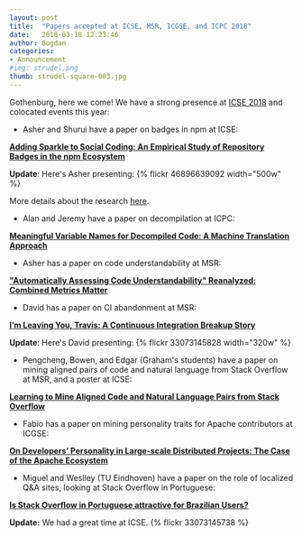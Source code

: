 ```yaml
---
layout: post
title:  "Papers accepted at ICSE, MSR, ICGSE, and ICPC 2018"
date:   2018-03-18 12:23:46
author: Bogdan
categories: 
- Announcement
#img: strudel.png
thumb: strudel-square-003.jpg
---
```


Gothenburg, here we come!
We have a strong presence at [ICSE 2018](https://www.icse2018.org) and 
colocated events this year:

- Asher and Shurui have a paper on badges in npm at ICSE:

[**Adding Sparkle to Social Coding: An Empirical Study of Repository Badges 
in the npm Ecosystem**](../papers/icse18badges.pdf)

**Update**: Here's Asher presenting:
{% flickr 46896639092 width="500w" %}

More details about the research [here](../../projects/badges/).

- Alan and Jeremy have a paper on decompilation at ICPC:

[**Meaningful Variable Names for Decompiled Code: A Machine Translation 
Approach**](../papers/icpc18decompilation.pdf)

- Asher has a paper on code understandability at MSR:

[**"Automatically Assessing Code Understandability" Reanalyzed: Combined 
Metrics Matter**](../papers/msr18understandability.pdf)

- David has a paper on CI abandonment at MSR:

[**I’m Leaving You, Travis: A Continuous Integration Breakup 
Story**](../papers/msr18ci.pdf)

**Update**: Here's David presenting:
{% flickr 33073145828 width="320w" %}

- Pengcheng, Bowen, and Edgar (Graham's students) have a paper on mining 
aligned pairs of code and natural language from Stack Overflow at MSR, and 
a poster at ICSE:

[**Learning to Mine Aligned Code and Natural Language Pairs from Stack 
Overflow**](../papers/msr18so.pdf)

- Fabio has a paper on mining personality traits for Apache contributors 
at ICGSE:

[**On Developers’ Personality in Large-scale Distributed Projects: 
The Case of the Apache Ecosystem**](../papers/icgse18personality.pdf)

- Miguel and Weslley (TU Eindhoven) have a paper on the role of localized
Q&A sites, looking at Stack Overflow in Portuguese:

[**Is Stack Overflow in Portuguese attractive for Brazilian 
Users?**](../papers/icgse18sopt.pdf)

**Update:** We had a great time at ICSE.
{% flickr 33073145738 %}



